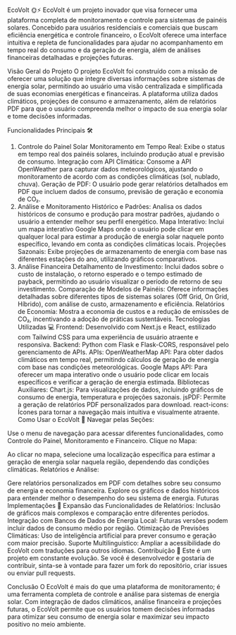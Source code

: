 EcoVolt 🌞⚡
EcoVolt é um projeto inovador que visa fornecer uma plataforma completa de monitoramento e controle para sistemas de painéis solares. Concebido para usuários residenciais e comerciais que buscam eficiência energética e controle financeiro, o EcoVolt oferece uma interface intuitiva e repleta de funcionalidades para ajudar no acompanhamento em tempo real do consumo e da geração de energia, além de análises financeiras detalhadas e projeções futuras.

Visão Geral do Projeto
O projeto EcoVolt foi construído com a missão de oferecer uma solução que integre diversas informações sobre sistemas de energia solar, permitindo ao usuário uma visão centralizada e simplificada de suas economias energéticas e financeiras. A plataforma utiliza dados climáticos, projeções de consumo e armazenamento, além de relatórios PDF para que o usuário compreenda melhor o impacto de sua energia solar e tome decisões informadas.

Funcionalidades Principais 🛠️
1. Controle do Painel Solar
Monitoramento em Tempo Real: Exibe o status em tempo real dos painéis solares, incluindo produção atual e previsão de consumo.
Integração com API Climática: Consome a API OpenWeather para capturar dados meteorológicos, ajustando o monitoramento de acordo com as condições climáticas (sol, nublado, chuva).
Geração de PDF: O usuário pode gerar relatórios detalhados em PDF que incluem dados de consumo, previsão de geração e economia de CO₂.
2. Análise e Monitoramento
Histórico e Padrões: Analisa os dados históricos de consumo e produção para mostrar padrões, ajudando o usuário a entender melhor seu perfil energético.
Mapa Interativo: Inclui um mapa interativo Google Maps onde o usuário pode clicar em qualquer local para estimar a produção de energia solar naquele ponto específico, levando em conta as condições climáticas locais.
Projeções Sazonais: Exibe projeções de armazenamento de energia com base nas diferentes estações do ano, utilizando gráficos comparativos.
3. Análise Financeira
Detalhamento de Investimento: Inclui dados sobre o custo de instalação, o retorno esperado e o tempo estimado de payback, permitindo ao usuário visualizar o período de retorno de seu investimento.
Comparação de Modelos de Painéis: Oferece informações detalhadas sobre diferentes tipos de sistemas solares (Off Grid, On Grid, Híbrido), com análise de custo, armazenamento e eficiência.
Relatórios de Economia: Mostra a economia de custos e a redução de emissões de CO₂, incentivando a adoção de práticas sustentáveis.
Tecnologias Utilizadas 💻
Frontend: Desenvolvido com Next.js e React, estilizado com Tailwind CSS para uma experiência de usuário atraente e responsiva.
Backend: Python com Flask e Flask-CORS, responsável pelo gerenciamento de APIs.
APIs:
OpenWeatherMap API: Para obter dados climáticos em tempo real, permitindo cálculos de geração de energia com base nas condições meteorológicas.
Google Maps API: Para oferecer um mapa interativo onde o usuário pode clicar em locais específicos e verificar a geração de energia estimada.
Bibliotecas Auxiliares:
Chart.js: Para visualizações de dados, incluindo gráficos de consumo de energia, temperatura e projeções sazonais.
jsPDF: Permite a geração de relatórios PDF personalizados para download.
react-icons: Ícones para tornar a navegação mais intuitiva e visualmente atraente.
Como Usar o EcoVolt 🚀
Navegar pelas Seções:

Use o menu de navegação para acessar diferentes funcionalidades, como Controle do Painel, Monitoramento e Financeiro.
Clique no Mapa:

Ao clicar no mapa, selecione uma localização específica para estimar a geração de energia solar naquela região, dependendo das condições climáticas.
Relatórios e Análise:

Gere relatórios personalizados em PDF com detalhes sobre seu consumo de energia e economia financeira.
Explore os gráficos e dados históricos para entender melhor o desempenho do seu sistema de energia.
Futuras Implementações 🔮
Expansão das Funcionalidades de Relatórios: Inclusão de gráficos mais complexos e comparação entre diferentes períodos.
Integração com Bancos de Dados de Energia Local: Futuras versões podem incluir dados de consumo médio por região.
Otimização de Previsões Climáticas: Uso de inteligência artificial para prever consumo e geração com maior precisão.
Suporte Multilinguístico: Ampliar a acessibilidade do EcoVolt com traduções para outros idiomas.
Contribuição 🤝
Este é um projeto em constante evolução. Se você é desenvolvedor e gostaria de contribuir, sinta-se à vontade para fazer um fork do repositório, criar issues ou enviar pull requests.

Conclusão
O EcoVolt é mais do que uma plataforma de monitoramento; é uma ferramenta completa de controle e análise para sistemas de energia solar. Com integração de dados climáticos, análise financeira e projeções futuras, o EcoVolt permite que os usuários tomem decisões informadas para otimizar seu consumo de energia solar e maximizar seu impacto positivo no meio ambiente.